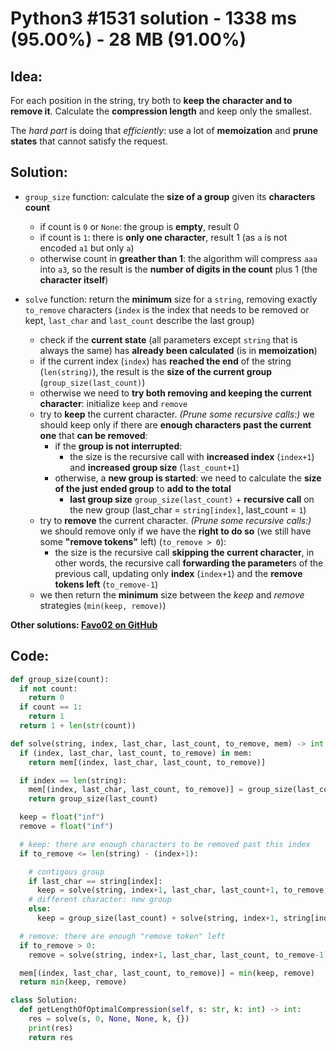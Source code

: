 # Python3 #1531 solution - 1338 ms (95.00%) - 28 MB (91.00%)

## Idea:

For each position in the string, try both to **keep the character and to remove it**. Calculate the **compression length** and keep only the smallest.

The _hard part_ is doing that _efficiently_: use a lot of **memoization** and **prune states** that cannot satisfy the request.

## Solution:

- `group_size` function: calculate the **size of a group** given its **characters count**
  - if count is `0` or `None`: the group is **empty**, result 0
  - if count is `1`: there is **only one character**, result 1 (as `a` is not encoded `a1` but only `a`)
  - otherwise count in **greather than 1**: the algorithm will compress `aaa` into `a3`, so the result is the **number of digits in the count** plus 1 (the **character itself**)

- `solve` function: return the **minimum** size for a `string`, removing exactly `to_remove` characters (`index` is the index that needs to be removed or kept, `last_char` and `last_count` describe the last group)
  - check if the **current state** (all parameters except `string` that is always the same) has **already been calculated** (is in **memoization**)
  - if the current index (`index`) has **reached the end** of the string (`len(string)`), the result is the **size of the current group** (`group_size(last_count)`)
  - otherwise we need to **try both removing and keeping the current character**: initialize `keep` and `remove`
  - try to **keep** the current character. _(Prune some recursive calls:)_ we should keep only if there are **enough characters past the current one** that **can be removed**:
    - if the **group is not interrupted**:
      - the size is the recursive call with **increased index** (`index+1`) and **increased group size** (`last_count+1`)
    - otherwise, a **new group is started**: we need to calculate the **size of the just ended group** to **add to the total**
      - **last group size** `group_size(last_count)` + **recursive call** on the new group (last_char = `string[index]`, last_count = `1`)
  - try to **remove** the current character. _(Prune some recursive calls:)_ we should remove only if we have the **right to do so** (we still have some **"remove tokens"** left) (`to_remove > 0`):
    - the size is the recursive call **skipping the current character**, in other words, the recursive call **forwarding the parameter**s of the previous call, updating only **index** (`index+1`) and the **remove tokens left** (`to_remove-1`)
  - we then return the **minimum** size between the _keep_ and _remove_ strategies (`min(keep, remove)`)

**Other solutions: [Favo02 on GitHub](https://github.com/Favo02/leetcode)**

## Code:
```python
def group_size(count):
  if not count:
    return 0
  if count == 1:
    return 1
  return 1 + len(str(count))

def solve(string, index, last_char, last_count, to_remove, mem) -> int:
  if (index, last_char, last_count, to_remove) in mem:
    return mem[(index, last_char, last_count, to_remove)]

  if index == len(string):
    mem[(index, last_char, last_count, to_remove)] = group_size(last_count)
    return group_size(last_count)

  keep = float("inf")
  remove = float("inf")

  # keep: there are enough characters to be removed past this index
  if to_remove <= len(string) - (index+1):

    # contigous group
    if last_char == string[index]:
      keep = solve(string, index+1, last_char, last_count+1, to_remove, mem)
    # different character: new group
    else:
      keep = group_size(last_count) + solve(string, index+1, string[index], 1, to_remove, mem)

  # remove: there are enough "remove token" left
  if to_remove > 0:
    remove = solve(string, index+1, last_char, last_count, to_remove-1)

  mem[(index, last_char, last_count, to_remove)] = min(keep, remove)
  return min(keep, remove)

class Solution:
  def getLengthOfOptimalCompression(self, s: str, k: int) -> int:
    res = solve(s, 0, None, None, k, {})
    print(res)
    return res
```
